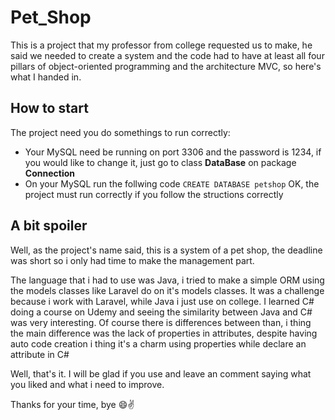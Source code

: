# Pet_Shop
This is a project that my professor from college requested us to make,
he said we needed to create a system and the code had to have at least all four pillars of object-oriented programming and the architecture MVC, so here's what I handed in.

## How to start
The project need you do somethings to run correctly: 
- Your MySQL need be running on port 3306 and the password is 1234, if you would like to change it, just go to class **DataBase** on package **Connection**
- On your MySQL run the follwing code `CREATE DATABASE petshop`
OK, the project must run correctly if you follow the structions correctly

## A bit spoiler
Well, as the project's name said, this is a system of a pet shop, the deadline was short so i only had time to make the management part.

The language that i had to use was Java, i tried to make a simple ORM using the models classes like Laravel do on it's models classes.
It was a challenge because i work with Laravel, while Java i just use on college.
I learned C# doing a course on Udemy and seeing the similarity between Java and C# was very interesting.
Of course there is differences between than, i thing the main difference was the lack of properties in attributes, despite having auto code creation i thing it's a charm using properties while declare an attribute in C#

Well, that's it. I will be glad if you use and leave an comment saying what you liked and what i need to improve.

Thanks for your time, bye :smile::v:

